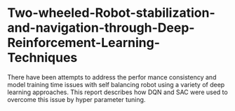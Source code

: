 # Two-wheeled-Robot-stabilization-and-navigation-through-Deep-Reinforcement-Learning-Techniques
There have been attempts to address the perfor mance consistency and model training time issues with self  balancing robot using a variety of deep learning approaches.  This report describes how DQN and SAC were used to overcome  this issue by hyper parameter tuning. 
